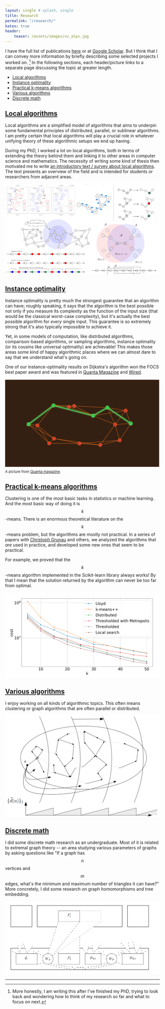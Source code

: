 ```yaml
---
layout: single # splash, single
title: Research
permalink: "/research/"
katex: true
header:
    teaser: /assets/images/vv_alps.jpg
---
```


I have the full list of publications [here](/research/papers/) or at [Google Scholar](https://scholar.google.com/citations?user=ykSKgcMAAAAJ). But I think that I can convey more information by briefly describing some selected projects I worked on. [^honesty] In the following sections, each header/picture links to a separate page discussing the topic at greater length. 


- [Local algorithms](#local-algorithms)
- [Instance optimality](#instance-optimality)
- [Practical k-means algorithms](#practical-k-means-algorithms)
- [Various algorithms](#various-algorithms)
- [Discrete math](#earlier-work)

## [Local algorithms](/research/local/)

Local algorithms are a simplified model of algorithms that aims to underpin some fundamental principles of distributed, parallel, or sublinear algorithms. I am pretty certain that local algorithms will play a crucial role in whatever unifying theory of these algorithmic setups we end up having. 

During my PhD, I worked a lot on local algorithms, both in terms of extending the theory behind them and linking it to other areas in computer science and mathematics. 
The necessity of writing some kind of thesis then motivated me to write [an introductory text / survey about local algorithms](https://arxiv.org/pdf/2406.19430). The text presents an overview of the field and is intended for students or researchers from adjacent areas. 

[
![survey](/assets/images/collage.png "Bunch of images from the survey")
](/research/local/)


## [Instance optimality](/research/instance_optimality/)

Instance optimality is pretty much the strongest guarantee that an algorithm can have; roughly speaking, it says that the algorithm is the best possible not only if you measure its complexity as the function of the input size (that would be the classical worst-case complexity), but it's actually the best possible algorithm for *every* single input. This guarantee is so extremely strong that it's also typically impossible to achieve it.

Yet, in some models of computation, like distributed algorithms, comparison-based algorithms, or sampling algorithms, instance optimality (or its cousins like universal optimality) are achievable! This makes those areas some kind of happy algorithmic places where we can almost dare to say that we understand what's going on. 

One of our instance-optimality results on Dijkstra's algorithm won the FOCS best paper award and was featured in [Quanta Magazine](https://www.quantamagazine.org/computer-scientists-establish-the-best-way-to-traverse-a-graph-20241025/) and [Wired](https://www.wired.com/story/scientists-establish-the-best-algorithm-for-traversing-a-map/). 

[
![quanta picture](/assets/images/quanta.png "A picture from Quanta magazine")
](/research/instance_optimality/)
<small>A picture from [Quanta magazine](https://www.quantamagazine.org/computer-scientists-establish-the-best-way-to-traverse-a-graph-20241025/).</small>


## [Practical k-means algorithms](/research/kmeans/)

Clustering is one of the most basic tasks in statistics or machine learning. And the most basic way of doing it is $$k$$-means. There is an enormous theoretical literature on the $$k$$-means problem, but the algorithms are mostly not practical. In a series of papers with [Christoph Grunau](https://people.inf.ethz.ch/cgrunau/) and others, we analyzed the algorithms that *are* used in practice, and developed some new ones that seem to be practical. 

For example, we proved that the $$k$$-means algorithm implemented in the Scikit-learn library always works! By that I mean that the solution returned by the algorithm can never be too far from optimal. 

[
![outliers](/assets/images/outliers.png "Algorithms for k-means with outliers")
](/research/kmeans/)


## [Various algorithms](/research/other_algorithms/)

I enjoy working on all kinds of algorithmic topics. This often means clustering or graph algorithms that are often parallel or distributed. 

[
![smoothing](/assets/images/smoothing.png "Parallel shortest paths")
](/research/other_algorithms/)

## [Discrete math](/research/discrete_math/)

I did some discrete math research as an undergraduate. Most of it is related to extremal graph theory -- an area studying various parameters of graphs by asking questions like "If a graph has $$n$$ vertices and $$m$$ edges, what's the minimum and maximum number of triangles it can have?" More concretely, I did some research on graph homomorphisms and tree embedding. 

[
![Trees](/assets/images/trees.png "Finding trees in graphs")
](/research/discrete_math/)




--- 

[^honesty]: More honestly, I am writing this after I've finished my PhD, trying to look back and wondering how to think of my research so far and what to focus on next. 
